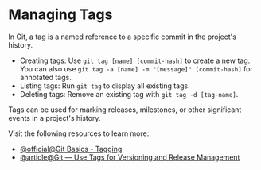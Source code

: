 # Managing Tags

In Git, a tag is a named reference to a specific commit in the project's history.

- Creating tags: Use `git tag [name] [commit-hash]` to create a new tag. You can also use `git tag -a [name] -m "[message]" [commit-hash]` for annotated tags.
- Listing tags: Run `git tag` to display all existing tags.
- Deleting tags: Remove an existing tag with `git tag -d [tag-name]`.

Tags can be used for marking releases, milestones, or other significant events in a project's history.

Visit the following resources to learn more:

- [@official@Git Basics - Tagging](https://git-scm.com/book/en/v2/Git-Basics-Tagging)
- [@article@Git — Use Tags for Versioning and Release Management](https://medium.com/@KeyurRamoliya/git-use-tags-for-versioning-and-release-management-09aca9631eee)